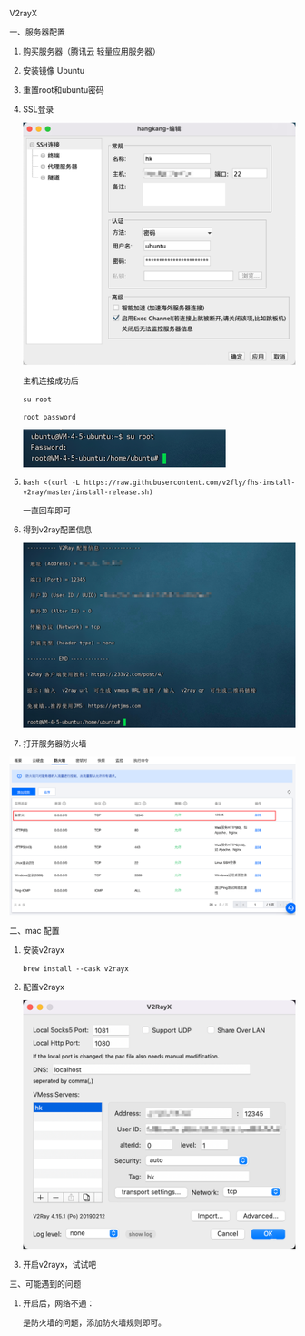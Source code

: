 V2rayX

一、服务器配置

1. 购买服务器（腾讯云 轻量应用服务器）

2. 安装镜像 Ubuntu

3. 重置root和ubuntu密码

4. SSL登录

   <img src="v2rayX.assets/image-20220217110637853.png" alt="image-20220217110637853" style="zoom:50%;" />

   主机连接成功后

   `su root`

   `root password`

   <img src="v2rayX.assets/image-20220217110835891.png" alt="image-20220217110835891" style="zoom:50%;" />

5. `bash <(curl -L https://raw.githubusercontent.com/v2fly/fhs-install-v2ray/master/install-release.sh)`

   一直回车即可

6. 得到v2ray配置信息

   <img src="v2rayX.assets/image-20220217111140360.png" alt="image-20220217111140360" style="zoom:50%;" />

7. 打开服务器防火墙

<img src="v2rayX.assets/image-20220217111802625.png" alt="image-20220217111802625" style="zoom:50%;" />

二、mac 配置

1. 安装v2rayx

   `brew install --cask v2rayx`

2. 配置v2rayx

   <img src="v2rayX.assets/image-20220217111609212.png" alt="image-20220217111609212" style="zoom:50%;" />

3. 开启v2rayx，试试吧

三、可能遇到的问题

1. 开启后，网络不通：

   是防火墙的问题，添加防火墙规则即可。

